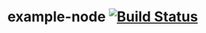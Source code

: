 # example-node  [![Build Status](https://travis-ci.org/oculartechie/example-node.svg?branch=master)](https://travis-ci.org/oculartechie/example-node)
